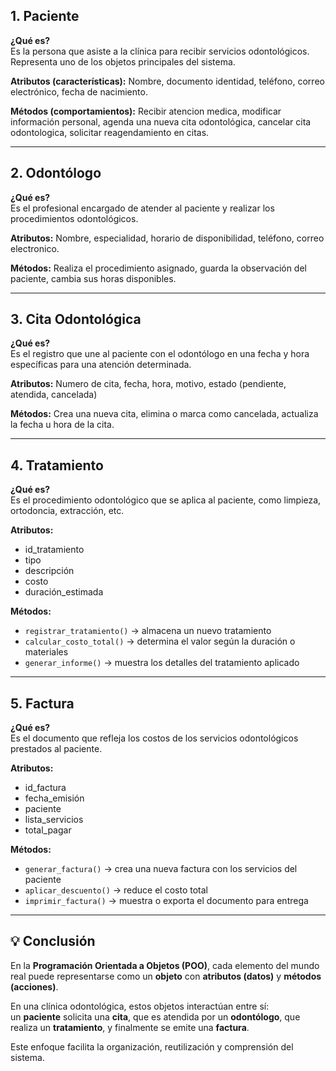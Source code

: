 ## 1. Paciente

**¿Qué es?**  
Es la persona que asiste a la clínica para recibir servicios odontológicos. Representa uno de los objetos principales del sistema.

**Atributos (características):**
Nombre, documento identidad, teléfono, correo electrónico, fecha de nacimiento.  

**Métodos (comportamientos):**
Recibir atencion medica, modificar información personal, agenda una nueva cita odontológica, cancelar cita odontologica, solicitar reagendamiento en citas.  

---

## 2. Odontólogo

**¿Qué es?**  
Es el profesional encargado de atender al paciente y realizar los procedimientos odontológicos.

**Atributos:**
Nombre, especialidad, horario de disponibilidad, teléfono, correo electronico.  

**Métodos:**
Realiza el procedimiento asignado, guarda la observación del paciente, cambia sus horas disponibles.

---

## 3. Cita Odontológica

**¿Qué es?**  
Es el registro que une al paciente con el odontólogo en una fecha y hora específicas para una atención determinada.

**Atributos:**
Numero de cita, fecha, hora, motivo, estado (pendiente, atendida, cancelada)  

**Métodos:**
Crea una nueva cita, elimina o marca como cancelada, actualiza la fecha u hora de la cita.  

---

## 4. Tratamiento

**¿Qué es?**  
Es el procedimiento odontológico que se aplica al paciente, como limpieza, ortodoncia, extracción, etc.

**Atributos:**
- id_tratamiento  
- tipo  
- descripción  
- costo  
- duración_estimada  

**Métodos:**
- `registrar_tratamiento()` → almacena un nuevo tratamiento  
- `calcular_costo_total()` → determina el valor según la duración o materiales  
- `generar_informe()` → muestra los detalles del tratamiento aplicado  

---

## 5. Factura

**¿Qué es?**  
Es el documento que refleja los costos de los servicios odontológicos prestados al paciente.

**Atributos:**
- id_factura  
- fecha_emisión  
- paciente  
- lista_servicios  
- total_pagar  

**Métodos:**
- `generar_factura()` → crea una nueva factura con los servicios del paciente  
- `aplicar_descuento()` → reduce el costo total  
- `imprimir_factura()` → muestra o exporta el documento para entrega  

---

## 💡 Conclusión

En la **Programación Orientada a Objetos (POO)**, cada elemento del mundo real puede representarse como un **objeto** con **atributos (datos)** y **métodos (acciones)**.  

En una clínica odontológica, estos objetos interactúan entre sí:  
un **paciente** solicita una **cita**, que es atendida por un **odontólogo**, que realiza un **tratamiento**, y finalmente se emite una **factura**.  

Este enfoque facilita la organización, reutilización y comprensión del sistema.

